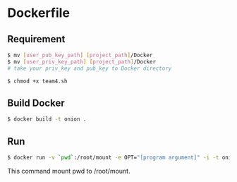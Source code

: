 Dockerfile
=====

## Requirement
```sh
$ mv [user_pub_key_path] [project_path]/Docker
$ mv [user_priv_key_path] [project_path]/Docker
# take your priv_key and pub_key to Docker directory

$ chmod +x team4.sh
```

## Build Docker
```sh
$ docker build -t onion .
```

## Run
```sh
$ docker run -v `pwd`:/root/mount -e OPT="[program argument]" -i -t onion
```
This command mount pwd to /root/mount.
